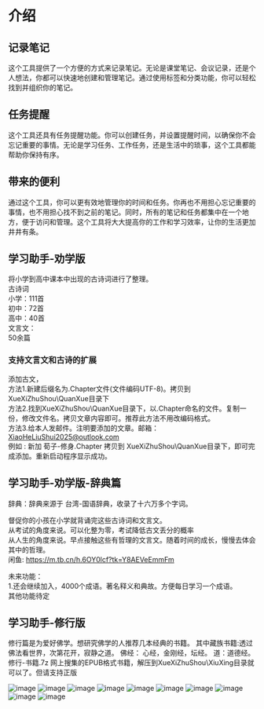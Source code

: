 # 介绍
## 记录笔记
这个工具提供了一个方便的方式来记录笔记。无论是课堂笔记、会议记录，还是个人想法，你都可以快速地创建和管理笔记。通过使用标签和分类功能，你可以轻松找到并组织你的笔记。

## 任务提醒
这个工具还具有任务提醒功能。你可以创建任务，并设置提醒时间，以确保你不会忘记重要的事情。无论是学习任务、工作任务，还是生活中的琐事，这个工具都能帮助你保持有序。

## 带来的便利
通过这个工具，你可以更有效地管理你的时间和任务。你再也不用担心忘记重要的事情，也不用担心找不到之前的笔记。同时，所有的笔记和任务都集中在一个地方，便于访问和管理。这个工具将大大提高你的工作和学习效率，让你的生活更加井井有条。
## 学习助手-劝学版

将小学到高中课本中出现的古诗词进行了整理。<br>
古诗词<br>
	小学：111首<br>
	初中：72首<br>
	高中：40首<br>
文言文：<br>
		50余篇<br>
  
### 支持文言文和古诗的扩展<br>
添加古文，<br>
方法1.新建后缀名为.Chapter文件(文件编码UTF-8)。拷贝到XueXiZhuShou\QuanXue目录下<br>
方法2.找到XueXiZhuShou\QuanXue目录下，以.Chapter命名的文件。复制一份，修改文件名。拷贝文章内容即可。推荐此方法不用改编码格式。<br>
方法3.给本人发邮件。注明要添加的文章。邮箱：XiaoHeLiuShui2025@outlook.com <br>
例如 : 新加 荀子-修身.Chapter 拷贝到 XueXiZhuShou\QuanXue目录下，即可完成添加。重新启动程序显示成功。

## 学习助手-劝学版-辞典篇
辞典：辞典来源于 台湾-国语辞典，收录了十六万多个字词。<br>

督促你的小孩在小学就背诵完这些古诗词和文言文。 <br>
从考试的角度来说。可以化整为零，考试降低古文丢分的概率 <br>
从人生的角度来说。早点接触这些有哲理的文言文。随着时间的成长，慢慢去体会其中的哲理。<br>
闲鱼: https://m.tb.cn/h.6OY0lcf?tk=Y8AEVeEmmFm <br>

未来功能：<br>
1.还会继续加入，4000个成语。著名释义和典故。方便每日学习一个成语。<br>
其他功能待定<br>
## 学习助手-修行版
修行篇是为爱好佛学。想研究佛学的人推荐几本经典的书籍。
其中藏族书籍:透过佛法看世界，次第花开，寂静之道。
佛经： 心经，金刚经，坛经。
道：道德经。
修行-书籍.7z 网上搜集的EPUB格式书籍，解压到XueXiZhuShou\XiuXing目录就可以了。但请支持正版

![image](Png/XiuXing.PNG)
![image](Png/XiuXing2.0.PNG)
![image](Png/QuanXue-Dict.PNG)
![image](Png/First.PNG)
![image](Png/First1.PNG)
![image](Png/Task.PNG)
![image](Png/Note.PNG)
![image](Png/NoteBook.PNG)
![image](Png/AI.PNG)
![image](Ai/MsgBox.PNG)
